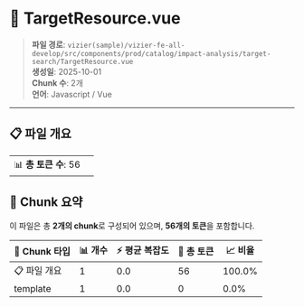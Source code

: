 # 📄 TargetResource.vue

> **파일 경로**: `vizier(sample)/vizier-fe-all-develop/src/components/prod/catalog/impact-analysis/target-search/TargetResource.vue`  
> **생성일**: 2025-10-01  
> **Chunk 수**: 2개  
> **언어**: Javascript / Vue
---


## 📋 파일 개요

| | |
|--|--|
| 📊 **총 토큰 수**: 56 |  |






## 🧩 Chunk 요약

이 파일은 총 **2개의 chunk**로 구성되어 있으며, **56개의 토큰**을 포함합니다.

| 🧩 Chunk 타입 | 📊 개수 | ⚡ 평균 복잡도 | 📝 총 토큰 | 📈 비율 |
|---------------|--------|-------------|----------|--------|
| 📋 파일 개요 | 1 | 0.0 | 56 | 100.0% |
| template | 1 | 0.0 | 0 | 0.0% |

